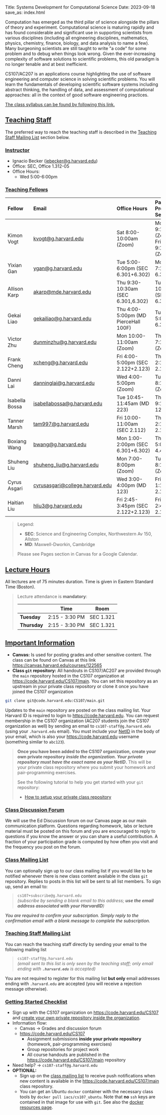 Title: Systems Development for Computational Science
Date: 2023-09-18
save_as: index.html

Computation has emerged as the third pillar of science alongside the pillars of
theory and experiment.  Computational science is maturing rapidly and has found
considerable and significant use in supporting scientists from various
disciplines (including all engineering disciplines, mathematics, physics,
chemistry, finance, biology, and data analysis to name a few).  Many burgeoning
scientists are still taught to write "a code" for some problem and to debug when
things look wrong. Given the ever-increasing complexity of software solutions to
scientific problems, this old paradigm is no longer tenable and at best
inefficient.

CS107/AC207 is an applications course highlighting the use of software
engineering and computer science in solving scientific problems. You will learn
the fundamentals of developing scientific software systems including abstract
thinking, the handling of data, and assessment of computational approaches: all
in the context of good software engineering practices.

<a href="./pages/syllabus.html">The class syllabus can be found by following this link.</a>

## <a id="staff"></a><a class="anchor-link" href="#staff">Teaching Staff</a>

The preferred way to reach the teaching staff is described in the [Teaching
Staff Mailing List](./#staff-mailinglist) section below.


### <a id="instructor"></a><a class="anchor-link" href="#instructor">Instructor</a>

* Ignacio Becker  (<iebecker@g.harvard.edu>)
* Office: SEC, Office 1.312-05
* Office Hours:
    - Wed 5:00-6:00pm



### <a id="tf"></a><a class="anchor-link" href="#tf">Teaching Fellows</a>

| **Fellow**                      | **Email**                            | **Office Hours**                        | **Pair-Programming Sections**         |
|:----------------------------|:---------------------------------|:------------------------------------|:----------------------------------|
| Kimon Vogt                  | <kvogt@g.harvard.edu>            | Sat 8:00-10:00am (Zoom)             | Mon 8:00-9:15am (Zoom)<br>Fri 8:00-9:15am (Zoom)|
| Yixian Gan                  | <ygan@g.harvard.edu>             | Tue 5:00-6:00pm (SEC 6.301+6.302)   | Mon 6:00-7:15pm (SEC 6.301+6.302)  |
| Allison Karp                | <akarp@mde.harvard.edu>          | Thu 9:30-10:30am (SEC 6.301,6.302)  | Tue 9:30-10:45am (SEC 6.301+6.302) |
| Gekai Liao                  | <gekailiao@g.harvard.edu>        | Thu 4:00-5:00pm (MD PierceHall 100F)| Tue 3:45-5:00pm (SEC 6.301+6.302)  |
| Victor Zhu                  | <dunminzhu@g.harvard.edu>        | Mon 10:00-11:00am (Zoom)            | Thu 6:00-7:15pm (Zoom)             |
| Frank Cheng                 | <xcheng@g.harvard.edu>           | Fri 4:00-5:00pm (SEC 2.122+2.123)   | Thu 1:00-2:15pm (SEC 2.122+2.123)  |
| Danni Lai                   | <danninglai@g.harvard.edu>       | Wed 4:00-5:00pm (Zoom)              | Tue 7:00-8:15pm (Zoom)|
| Isabella Bossa              | <isabellabossa@g.harvard.edu>    | Tue 10:45-11:45am (MD 223)          | Thu 8:00-9:15am (MD 123)           |
| Tanner Marsh                | <tam997@g.harvard.edu>           | Fri 10:00-11:00am (SEC 2.112)       | Thu 1:00-2:15pm (SEC 2.122+2.123)  |
| Boxiang Wang                | <bwang@g.harvard.edu>            | Mon 1:00-2:00pm (SEC 6.301+6.302)   | Thu 3:45-5:00pm (SEC 4.405)        |
| Shuheng Liu                 | <shuheng_liu@g.harvard.edu>      | Mon 7:00-8:00pm (Zoom)              | Tue 7:00-8:15pm (Zoom)             |
| Cyrus Asgari                | <cyrusasgari@college.harvard.edu>| Wed 3:00-4:00pm (MD 123)            | Fri 12:00-1:15pm (SEC 2.122+2.123) |
| Haitian Liu                 | <hliu3@g.harvard.edu>            | Fri 2:45-3:45pm (SEC 2.122+2.123)   | Fri 1:30-2:45pm (SEC 2.122+2.123)  |

> Legend:
>
> * **SEC**: Science and Engineering Complex, Northwestern Av 150, Allston
> * **MD**: Maxwell-Dworkin, Cambridge
>
> Please see Pages section in Canvas for a Google Calendar. 

## <a id="hours"></a><a class="anchor-link" href="#hours">Lecture Hours</a>

All lectures are of 75 minutes duration. Time is given in Eastern Standard Time
(Boston).

> Lecture attendance is **mandatory**:
>
> |              | Time           | Room      |
> |--------------|----------------|-----------|
> | **Tuesday**  | 2:15 - 3:30 PM | SEC 1.321 |
> | **Thursday** | 2:15 - 3:30 PM | SEC 1.321 |


## <a id="important"></a><a class="anchor-link" href="#important">Important Information</a>

* **Canvas:** Is used for posting grades and other sensitive content.  The class
  can be found on Canvas at this link
  <https://canvas.harvard.edu/courses/122565>
* **Class `git` repository:** All handouts in CS107/AC207 are provided through
  the `main` repository hosted in the CS107 organization at
  <https://code.harvard.edu/CS107/main>.  You can set this repository as an
  upstream in your private class repository or clone it once you have joined the
  CS107 organization

```bash
git clone git@code.harvard.edu:CS107/main.git
```

  Updates to the `main` repository are posted on the class mailing list. Your
  Harvard ID is required to login to <https://code.harvard.edu>. You can request
  membership in the CS107 organization (AC207 students join the CS107
  organization as well) by sending an email to
  `cs107-staff@g.harvard.edu` (using your `.harvard.edu` email).  You
  must include your
  [NetID](https://harvard.service-now.com/ithelp?id=kb_article&sys_id=507aca5a1b653700efd8a79b2d4bcb59)
  in the body of your email, which is also your <https://code.harvard.edu>
  username (something similar to `abc123`).

  > **Once you have been added to the CS107 organization, create your own
  > private repository _inside the organization.  Your private repository must
  > have the exact name as your NetID_.** This will be your private class
  > repository where you submit your homework and pair-programming exercises.
  >
  > See the following tutorial to help you get started with your `git`
  > repository:
  >
  > * <a href="./pages/tutorials.html#tutorial-repo">How to setup your private class repository</a>

### <a id="class-forum"></a><a class="anchor-link" href="#class-forum">Class Discussion Forum</a>

We will use the Ed Discussion forum on our Canvas page as our main communication
platform. Questions regarding homework, labs or lecture material must be posted
on this forum and you are encouraged to reply to questions if you know the
answer or you can share a useful contribution.  A fraction of your participation
grade is computed by how often you visit and the frequency you post on the
forum.


### <a id="class-mailinglist"></a><a class="anchor-link" href="#class-mailinglist">Class Mailing List</a>

You can optionally sign up to our class mailing list if you would like to be
notified whenever there is new class content available in the class `git`
repository.  Replies to posts in this list will be sent to all list members.
To sign up, send an email to:

> `cs107+subscribe@g.harvard.edu`  
> _(subscribe by sending a blank email to this address; **use the email address
> associated with your HarvardID**)_

*You are required to confirm your subscription.  Simply reply to the confirmation
 email with a blank message to complete the subscription.*


### <a id="staff-mailinglist"></a><a class="anchor-link" href="#staff-mailinglist">Teaching Staff Mailing List</a>

You can reach the teaching staff directly by sending your email to the following
mailing list

> `cs107-staff@g.harvard.edu`  
> _(email sent to this list is only seen by the teaching staff; only email
> ending with **`.harvard.edu`** is accepted)_

You are not required to register for this mailing list **but only** email
addresses ending with `.harvard.edu` are accepted (you will receive a rejection
message otherwise).


### <a id="checklist"></a><a class="anchor-link" href="#checklist">Getting Started Checklist</a>

* Sign up with the CS107 organization on <https://code.harvard.edu/CS107> and
  <a href="./tutorials.html#tutorial-repo">create your own private repository
  inside the organization</a>.
* Information flow:
    + Canvas &#8594; Grades and discussion forum
    + <https://code.harvard.edu/CS107>
         - Assignment submissions **inside your private repository** (homework,
           pair-programming exercises)
         - Group repositories for project work
         - All course handouts are published in the
           <https://code.harvard.edu/CS107/main> repository
* Need help? &#8594; `cs107-staff@g.harvard.edu`
* **OPTIONAL:**
    + Sign up on the [class mailing list](./#class-mailinglist) to receive push
      notifications when new content is available in the
      <https://code.harvard.edu/CS107/main> class repository.
    + You can get an Ubuntu `docker` container with the necessary class tools by
      `docker pull iacs/cs107_ubuntu`. Note that **no** `ssh` keys are contained
      in that image for use with `git`.  See also the <a
      href="./pages/resources.html#docker">docker resources page</a>.
